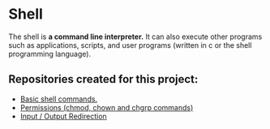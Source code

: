 # Shell

The shell is **a command line interpreter.** It can also execute other programs such as applications, scripts, and user programs (written in c or the shell programming language).

## Repositories created for this project:
* [Basic shell commands.](https://github.com/Donaldoo/shell/tree/main/basics)
* [Permissions (chmod, chown and chgrp commands)](https://github.com/Donaldoo/shell/tree/main/permissions)
* [Input / Output Redirection](https://github.com/Donaldoo/shell/tree/main/io_redirections_and_filters)

